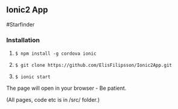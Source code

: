 ## Ionic2 App

#Starfinder


### Installation

1. 
    ``` $ npm install -g cordova ionic ```
    
2.
    ``` $ git clone https://github.com/ElisFilipsson/Ionic2App.git ```

3.
    ``` $ ionic start ```

The page will open in your browser - Be patient.

(All pages, code etc is in /src/ folder.)